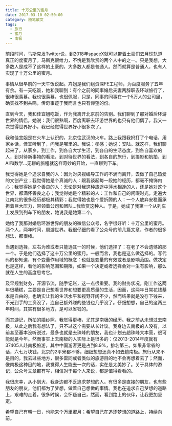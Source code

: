 ```yaml
---
title: 十万公里的蜜月
date: 2017-03-10 02:50:00
category: 随笔散文
tags:
  - 旅行
  - 蜜月
  - 南极
---
```


前段时间，马斯克发Twitter说，到2018年spaceX就可以带着土豪们去月球轨道真正的度蜜月了。马斯克很给力，不愧是我欣赏的两个人中的之一。只是我想，大多数人是成不了这样的土豪的，大多数人都是普通人。然而就算是普通人，也有人实现了十万公里的蜜月。


<!--more-->

事情从很早前的一天午饭说起。卉姐是我们组资深FE工程师，为百度服务了五年有余。有一天吃饭，她和我聊到：有个之前的同事婚后夫妻两辞职去环球旅行了，很棒很羡慕。我也很羡慕，也很佩服，只是，同事的同事在一个5万人的公司里，确实找不到共鸣，传奇事迹于我而言也只有仰望的份。

直到今天，我和佳宜姐吃饭，作为我离开北京前的告别。我们聊到了那对婚后环游世界的情侣，她说：我们很熟啊，百度离职去环游世界的也只有他们俩了。我又一次觉得世界好小，我已经觉得世界好小很多次了。

我和佳宜姐是在火车上认识的，北京往武汉的火车。路上我跟我妈打了个电话，用家乡话，佳宜听到了，问我是哪里的。我说：孝感；她说：安陆。就这样，我们聊起来了，从家乡，到工作，到各自大学生活，到各自的生活态度，到各自喜欢的人，到对待新事物的看法，到对待世界的看法，到各自的旅行，到摄影和航拍，到AI和数学…无聊的旅程就这样奇妙的开始，一直聊到下车。

我觉得她是个追求自我的人：因为对央视编导工作的不满而离开，去做了自己热爱的文创产业；我觉得她是个真诚的人：跟我谈起每一段她的经历，都毫不掩饰内心；我觉得她是个善良的人：无论是对我这种旅途中萍水相逢的人，还是她对这个世界，都满怀善良之心；我觉得她是个精彩的人：工作和自己的闲暇时光，走遍大江南北的很多经历都极其精彩；我觉得她也是个爱折腾的人：一个人放弃安稳而承担着巨大压力，带领着公司和团队…我欣赏这种人。于是，她成了我第一个从列车上发展到列车下的朋友，她说我是她第二个。

她给了我那对婚后环游世界的朋友的微信公众号，名字很好听：十万公里的蜜月。两个人，两年时间，周游世界。我很仔细的看了公众号的前几篇文章，作者的很多想法，都很棒。

当遇到选择，左右为难或者只能选其一的时候，他们选择了：在老了不会遗憾的那一个。于是他们选择了这十万公里的蜜月。一般而言，我也是这么做选择的。写代码的都知道，有个变量作用域的概念：也就是变量的有效或者是影响范围。做决定也是这样，看他的影响范围和期限，如果一个决定或者选择会对一生有影响，那么就在人生的高度思考它。

及早规划财务，开源节流，随手记账，这一点很重要。我的财务状况，刚工作这两年很糟糕，主要是自己想看世界和想要更高质量的生活，因而，这两年日常花钱基本是自由的，也确实让我的生活水平和视野开阔不少，然而结果就是没存下钱来，不光到手的工资没了，连自己额外赚的些钱也几乎没了。仔细想想，自己的这两三年时间，其实有很多地方，是可以省钱的。

而其游记，所拍的婚纱照，我觉得更棒，尤其是南极的经历。我之前从未想过去南极，从此之后我有想法了，只不过这个需要从长计议。我身边去南极的人没有，以前甚至基本没听说过，最多也就是去珠峰的朋友，我也计划去趟珠峰大本营，很可能就是今年。然而事实上去南极的人实际上是很多的：仅2013-2014年度就有37405人赴南极旅游，其中中国游客更是占到8.9%，排名第三。如果非常省的话，六七万块钱，北京的2平米都不够，细细想想还真不如去趟南极。旅行从来不是目的，我去过些地方，很多雷同或者类似的旅游目的地不会再想着去了；然而，像南极这种目的地，我觉得人生能去一次的话，实在是太美妙了。关于具体的游记，公众号文章都有写，相信对于每个人来说，都是值得看看的。

我很庆幸，从小到大，我身边都不乏追求梦想的人。有很多是直接的朋友，也有些朋友的朋友，他们都为了梦想，做着自己想做的事情。我也在追求自己梦想的道路上，艰难的走着。很多时候，会怀疑自己，然而，看到路上的伙伴，让我更加坚定。

希望自己有朝一日，也能来个万里蜜月；希望自己在追逐梦想的道路上，持续向前。
